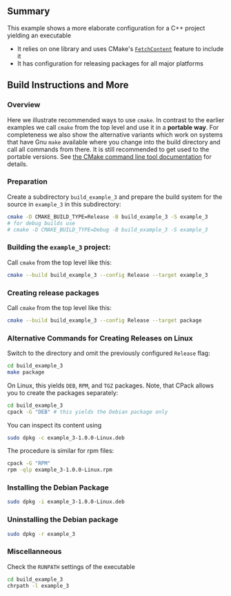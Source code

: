 ## Summary

This example shows a more elaborate configuration for a C++ project yielding an executable 
- It relies on one library and uses CMake's [`FetchContent`](https://cmake.org/cmake/help/latest/module/FetchContent.html) feature to include it
- It has configuration for releasing packages for all major platforms

## Build Instructions and More

### Overview 

Here we illustrate recommended ways to use `cmake`. In contrast to the earlier examples we call `cmake` from the top level and use it in a **portable way**. For completeness we also show the alternative variants which work on systems that have Gnu `make` available where you change into the build directory and call all commands from there. It is still recommended to get used to the portable versions. See [the CMake command line tool documentation](https://cmake.org/cmake/help/latest/manual/cmake.1.html) for details. 

### Preparation

Create a subdirectory `build_example_3` and prepare the build system for the source in `example_3` in this subdirectory:

```bash
cmake -D CMAKE_BUILD_TYPE=Release -B build_example_3 -S example_3
# for debug builds use   
# cmake -D CMAKE_BUILD_TYPE=Debug -B build_example_3 -S example_3
```

### Building the `example_3` project:

Call `cmake` from the top level like this:

```bash
cmake --build build_example_3 --config Release --target example_3
```

### Creating release packages

Call `cmake` from the top level like this:

```bash
cmake --build build_example_3 --config Release --target package
```

### Alternative Commands for Creating Releases on Linux 

Switch to the directory and omit the previously configured `Release` flag:

```bash
cd build_example_3
make package
```

On Linux, this yields `DEB`, `RPM`, and `TGZ` packages. Note, that CPack allows you to create the packages separately:

```bash
cd build_example_3 
cpack -G "DEB" # this yields the Debian package only
```

You can inspect its content using  

```bash
sudo dpkg -c example_3-1.0.0-Linux.deb
```

The procedure is similar for rpm files:

```bash
cpack -G "RPM"
rpm -qlp example_3-1.0.0-Linux.rpm
```

### Installing the Debian Package

```bash
sudo dpkg -i example_3-1.0.0-Linux.deb
```

### Uninstalling the Debian package

```bash
sudo dpkg -r example_3
```

### Miscellanneous

Check the `RUNPATH` settings of the executable 

```bash
cd build_example_3
chrpath -l example_3
```
